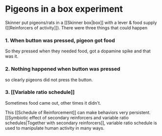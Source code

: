 # Pigeons in a box experiment
Skinner put pigeons/rats in a [[Skinner box|box]] with a lever & food supply ([[Reinforcers of activity]]).
There were three things that could happen
### 1. When button was pressed, pigeon got food
So they pressed when they needed food, got a dopamine spike and that was it.
### 2. Nothing happened when button was pressed 
so clearly pigeons did not press the button. 
### 3. [[Variable ratio schedule]]
Sometimes food came out, other times it didn't. 

This [[Schedule of Reinforcement]] can make behaviors very persistent.
[[Symbiotic effect of secondary reinforcers and variable ratio schedules|Together with secondary reinforcers]], variable ratio schedule is used to manipulate human activity in many ways. 